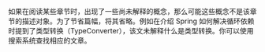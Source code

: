 如果在阅读某些章节时，出现了一些尚未解释的概念，那么可能这些概念不是该章节的描述对象。为了节省篇幅，将其省略。例如在介绍 Spring 如何解决循环依赖时提到了类型转换（TypeConverter），该文未解释什么是类型转换。你可以使用搜索系统查找相应的文章。

















